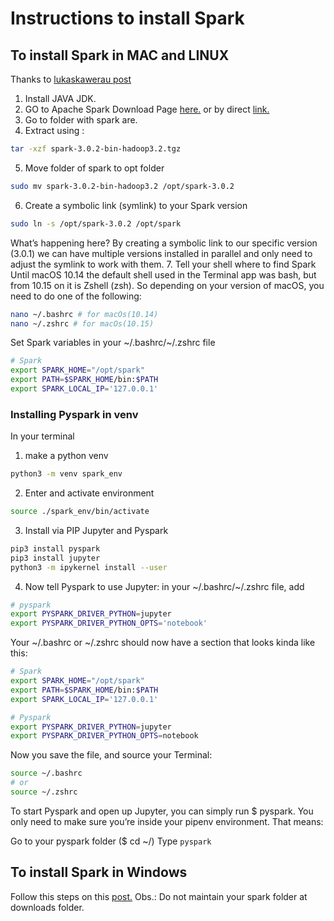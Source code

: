 # Instructions to install Spark 

## To install Spark in MAC and LINUX
Thanks to [lukaskawerau post](https://www.lukaskawerau.com/local-pyspark-jupyter-mac/)

1. Install JAVA JDK.
2. GO to Apache Spark Download Page [here.](https://spark.apache.org/downloads.html) or by direct [link.](spark-3.0.2-bin-hadoop3.2.tgz)
3. Go to folder with spark are.
4. Extract using :
```bash
tar -xzf spark-3.0.2-bin-hadoop3.2.tgz
```
5. Move folder of spark to opt folder
```bash
sudo mv spark-3.0.2-bin-hadoop3.2 /opt/spark-3.0.2
```
6. Create a symbolic link (symlink) to your Spark version
```bash
sudo ln -s /opt/spark-3.0.2 /opt/spark
```
What’s happening here? By creating a symbolic link to our specific version (3.0.1) we can have multiple versions installed in parallel and only need to adjust the symlink to work with them.
7. Tell your shell where to find Spark
Until macOS 10.14 the default shell used in the Terminal app was bash, but from 10.15 on it is Zshell (zsh). So depending on your version of macOS, you need to do one of the following:

```bash
nano ~/.bashrc # for macOs(10.14)
nano ~/.zshrc # for macOs(10.15)
```
Set Spark variables in your ~/.bashrc/~/.zshrc file
```bash
# Spark
export SPARK_HOME="/opt/spark"
export PATH=$SPARK_HOME/bin:$PATH
export SPARK_LOCAL_IP='127.0.0.1'
```
### Installing Pyspark in venv
In your terminal 
1. make a python venv
```bash
python3 -m venv spark_env
```
2. Enter and activate environment
```bash
source ./spark_env/bin/activate
```
3. Install via PIP Jupyter and Pyspark
```bash
pip3 install pyspark
pip3 install jupyter
python3 -m ipykernel install --user
```
4. Now tell Pyspark to use Jupyter: in your ~/.bashrc/~/.zshrc file, add
```bash
# pyspark
export PYSPARK_DRIVER_PYTHON=jupyter
export PYSPARK_DRIVER_PYTHON_OPTS='notebook'
```
Your ~/.bashrc or ~/.zshrc should now have a section that looks kinda like this:

```bash
# Spark
export SPARK_HOME="/opt/spark"
export PATH=$SPARK_HOME/bin:$PATH
export SPARK_LOCAL_IP='127.0.0.1'

# Pyspark
export PYSPARK_DRIVER_PYTHON=jupyter
export PYSPARK_DRIVER_PYTHON_OPTS=notebook
```
Now you save the file, and source your Terminal:
```bash
source ~/.bashrc 
# or
source ~/.zshrc
```
To start Pyspark and open up Jupyter, you can simply run $ pyspark. You only need to make sure you’re inside your pipenv environment. That means:

Go to your pyspark folder ($ cd ~/<your folder>)
Type ```pyspark```

## To install Spark in Windows

Follow this steps on this [post.](https://www.datacamp.com/community/tutorials/installation-of-pyspark) 
Obs.: Do not maintain your spark folder at downloads folder.
